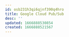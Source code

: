 ```yaml
---
id: osb231h3qi6qjnf390q4hro
title: Google Cloud Pub/Sub
desc: ''
updated: 1666888530854
created: 1666888521567
---
```


